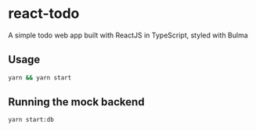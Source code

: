 # react-todo

A simple todo web app built with ReactJS in TypeScript, styled with Bulma

## Usage

```bash
yarn && yarn start
```

## Running the mock backend

```bash
yarn start:db
```
